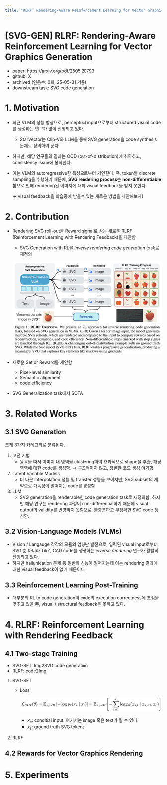 ```yaml
---
title: "RLRF: Rendering-Aware Reinforcement Learning for Vector Graphics Generation"
---
```




# [SVG-GEN] RLRF: Rendering-Aware Reinforcement Learning for Vector Graphics Generation

- paper: https://arxiv.org/pdf/2505.20793
- github: X
- archived (인용수: 0회, 25-05-31 기준)
- downstream task: SVG code generation

# 1. Motivation

- 최근 VLM의 성능 향상으로, perceptual input으로부터 structured visual code를 생성하는 연구가 많이 진행되고 있다.

  - StarVector는 Clip-V와 LLM을 통해 SVG generation을 code synthesis 문제로 정의하여 푼다.

- 하지만, 해당 연구들의 결과는 OOD (out-of-distribution)에 취약하고, consistency issue에 봉착한다.

- 이는 VLM의 autoregressive한 특성으로부터 기인한다. 즉, token별 discrete sampling을 수행하기 때문에, **SVG rendering process**는 **non-differentiable**함으로 인해 rendering된 이미지에 대해 visual feedback을 받지 못한다.

  $\to$ visual feedback을 학습중에 받을수 있는 새로운 방법을 제안해보자!

# 2. Contribution

- Rendering SVG roll-out을 Reward signal로 삼는 새로운 RLRF (Reinforcement Learning with Rendering Feedback)을 제안함

  - SVG Generation with RL을 *inverse rendering code generation task*로 재정의

  ![](../images/2025-05-31/image-20250531230906161.png)

- 새로운 Set or Reward를 제안함

  - Pixel-level similarity
  - Semantic alignment
  - code efficiency

- SVG Generalization task에서 SOTA

# 3. Related Works

## 3.1 SVG Generation

크게 3가지 카테고리로 분류된다.

1. 고전 기법
   - 윤곽을 따서 이미지 내 영역을 clustering하여 효과적으로 shape을 추출, 해당 영역에 대한 code를 생성함. $\to$ 구조적이지 않고, 장환한 코드 생성 야기함
2. Latent Variable Models
   - 더 나은 interpolation 성능 및 transfer 성능을 보이지만, SVG subset의 제약으로 가독성이 떨어지는 code를 생성함
3. LLM
   - SVG generation을 renderable한 code generation task로 재정의함. 하지만 해당 연구는 rendering 과정이 non-differential하기 때문에 visual output의 validity를 반영하지 못함으로, 불충분하고 부정확한 SVG code 생성함.

## 3.2 Vision-Language Models (VLMs)

- Vision / Langauge 각각의 모듈의 엄청난 발전으로, 입력된 visual input로부터 SVG 뿐 아니라 TikZ, CAD code를 생성하는 *inverse rendering* 연구가 활발히 진행되고 있다.
- 하지만 hallunication 문제 등 일반화 성능이 떨어지는데 이는 rendering 결과에 대한 visual feedback이 없기 때문이다.

## 3.3 Reinforcement Learning Post-Training

- 대부분의 RL to code generation이 code의 execution correctness에 초점을 맞추고 있을 뿐, visual / structural feedback은 못하고 있다.

# 4. RLRF: Reinforcement Learning with Rendering Feedback

## 4.1 Two-stage Training

- SVG-SFT: Img2SVG code generation
- RLRF: code2Img

1. SVG-SFT

   - Loss

     ![](../images/2025-05-31/image-20250531234935252.png)

     - $x_c$: conditial input. 여기서는 image 혹은 text가 될 수 있다.
     - $x_s$: ground truth SVG tokens

2. RLRF

## 4.2 Rewards for Vector Graphics Rendering

# 5. Experiments 